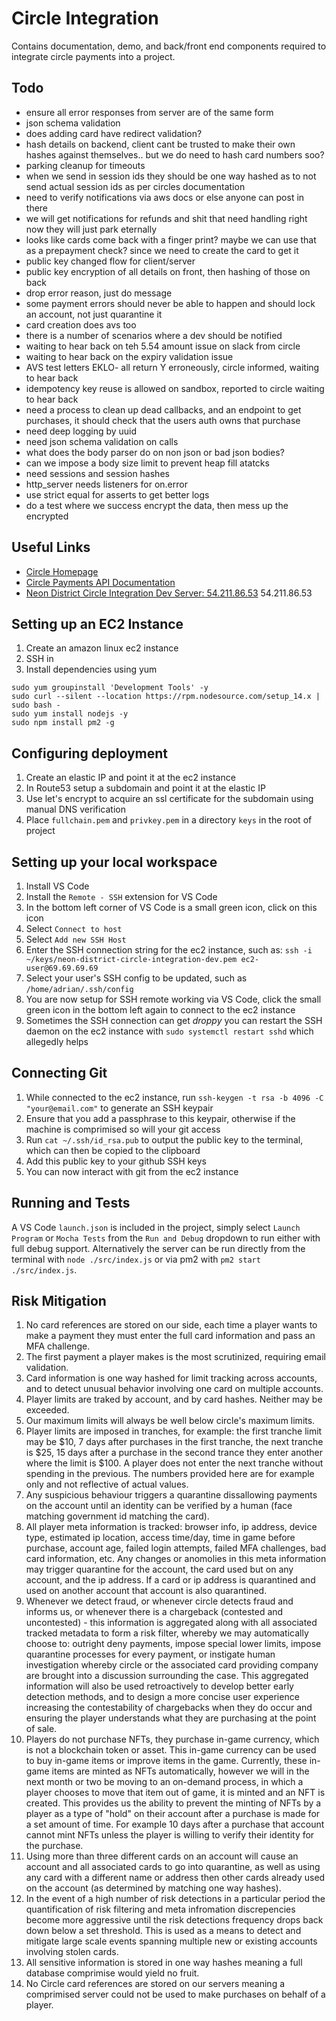 # Circle Integration
Contains documentation, demo, and back/front end components required to integrate circle payments into a project.

## Todo

+ ensure all error responses from server are of the same form
+ json schema validation
+ does adding card have redirect validation?
+ hash details on backend, client cant be trusted to make their own hashes against themselves.. but we do need to hash card numbers soo?
+ parking cleanup for timeouts
+ when we send in session ids they should be one way hashed as to not send actual session ids as per circles documentation
+ need to verify notifications via aws docs or else anyone can post in there
+ we will get notifications for refunds and shit that need handling right now they will just park eternally
+ looks like cards come back with a finger print? maybe we can use that as a prepayment check? since we need to create the card to get it
+ public key changed flow for client/server
+ public key encryption of all details on front, then hashing of those on back
+ drop error reason, just do message
+ some payment errors should never be able to happen and should lock an account, not just quarantine it
+ card creation does avs too
+ there is a number of scenarios where a dev should be notified
+ waiting to hear back on teh 5.54 amount issue on slack from circle
+ waiting to hear back on the expiry validation issue
+ AVS test letters EKLO- all return Y erroneously, circle informed, waiting to hear back
+ idempotency key reuse is allowed on sandbox, reported to circle waiting to hear back
+ need a process to clean up dead callbacks, and an endpoint to get purchases, it should check that the users auth owns that purchase
+ need deep logging by uuid
+ need json schema validation on calls
+ what does the body parser do on non json or bad json bodies?
+ can we impose a body size limit to prevent heap fill atatcks
+ need sessions and session hashes
+ http_server needs listeners for on.error
+ use strict equal for asserts to get better logs
+ do a test where we success encrypt the data, then mess up the encrypted

## Useful Links

+ [Circle Homepage](https://www.circle.com/en/)
+ [Circle Payments API Documentation](https://developers.circle.com/docs/accept-card-payments-online)
+ [Neon District Circle Integration Dev Server: 54.211.86.53](54.211.86.53) 54.211.86.53

## Setting up an EC2 Instance

1. Create an amazon linux ec2 instance
1. SSH in
1. Install dependencies using yum

```
sudo yum groupinstall 'Development Tools' -y
sudo curl --silent --location https://rpm.nodesource.com/setup_14.x | sudo bash -
sudo yum install nodejs -y
sudo npm install pm2 -g
```

## Configuring deployment

1. Create an elastic IP and point it at the ec2 instance
1. In Route53 setup a subdomain and point it at the elastic IP
1. Use let's encrypt to acquire an ssl certificate for the subdomain using manual DNS verification
1. Place `fullchain.pem` and `privkey.pem` in a directory `keys` in the root of project

## Setting up your local workspace

1. Install VS Code
1. Install the `Remote - SSH` extension for VS Code
1. In the bottom left corner of VS Code is a small green icon, click on this icon
1. Select `Connect to host`
1. Select `Add new SSH Host`
1. Enter the SSH connection string for the ec2 instance, such as: `ssh -i ~/keys/neon-district-circle-integration-dev.pem ec2-user@69.69.69.69`
1. Select your user's SSH config to be updated, such as `/home/adrian/.ssh/config`
1. You are now setup for SSH remote working via VS Code, click the small green icon in the bottom left again to connect to the ec2 instance
1. Sometimes the SSH connection can get _droppy_ you can restart the SSH daemon on the ec2 instance with `sudo systemctl restart sshd` which allegedly helps

## Connecting Git

1. While connected to the ec2 instance, run `ssh-keygen -t rsa -b 4096 -C "your@email.com"` to generate an SSH keypair
1. Ensure that you add a passphrase to this keypair, otherwise if the machine is comprimised so will your git access
1. Run `cat ~/.ssh/id_rsa.pub` to output the public key to the terminal, which can then be copied to the clipboard
1. Add this public key to your github SSH keys
1. You can now interact with git from the ec2 instance

## Running and Tests

A VS Code `launch.json` is included in the project, simply select `Launch Program` or `Mocha Tests` from the `Run and Debug` dropdown to run either with full debug support. Alternatively the server can be run directly from the terminal with `node ./src/index.js` or via pm2 with `pm2 start ./src/index.js`.

## Risk Mitigation

1. No card references are stored on our side, each time a player wants to make a payment they must enter the full card information and pass an MFA challenge.
2. The first payment a player makes is the most scrutinized, requiring email validation.
3. Card information is one way hashed for limit tracking across accounts, and to detect unusual behavior involving one card on multiple accounts.
4. Player limits are traked by account, and by card hashes. Neither may be exceeded.
5. Our maximum limits will always be well below circle's maximum limits.
6. Player limits are imposed in tranches, for example: the first tranche limit may be $10, 7 days after purchases in the first tranche, the next tranche is $25, 15 days after a purchase in the second trance they enter another where the limit is $100. A player does not enter the next tranche without spending in the previous. The numbers provided here are for example only and not reflective of actual values.
7. Any suspicious behaviour triggers a quarantine dissallowing payments on the account until an identity can be verified by a human (face matching government id matching the card).
8. All player meta information is tracked: browser info, ip address, device type, estimated ip location, access time/day, time in game before purchase, account age, failed login attempts, failed MFA challenges, bad card information, etc. Any changes or anomolies in this meta information may trigger quarantine for the account, the card used but on any account, and the ip address. If a card or ip address is quarantined and used on another account that account is also quarantined.
9. Whenever we detect fraud, or whenever circle detects fraud and informs us, or whenever there is a chargeback (contested and uncontested) - this information is aggregated along with all associated tracked metadata to form a risk filter, whereby we may automatically choose to: outright deny payments, impose special lower limits, impose quarantine processes for every payment, or instigate human investigation whereby circle or the associated card providing company are brought into a discussion surrounding the case. This aggregated information will also be used retroactively to develop better early detection methods, and to design a more concise user experience increasing the contestability of chargebacks when they do occur and ensuring the player understands what they are purchasing at the point of sale.
10. Players do not purchase NFTs, they purchase in-game currency, which is not a blockchain token or asset. This in-game currency can be used to buy in-game items or improve items in the game. Currently, these in-game items are minted as NFTs automatically, however we will in the next month or two be moving to an on-demand process, in which a player chooses to move that item out of game, it is minted and an NFT is created. This provides us the ability to prevent the minting of NFTs by a player as a type of "hold" on their account after a purchase is made for a set amount of time. For example 10 days after a purchase that account cannot mint NFTs unless the player is willing to verify their identity for the purchase.
11. Using more than three different cards on an account will cause an account and all associated cards to go into quarantine, as well as using any card with a different name or address then other cards already used on the account (as determined by matching one way hashes).
12. In the event of a high number of risk detections in a particular period the quantification of risk filtering and meta infromation discrepencies become more aggressive until the risk detections frequency drops back down below a set threshold. This is used as a means to detect and mitigate large scale events spanning multiple new or existing accounts involving stolen cards.
13. All sensitive information is stored in one way hashes meaning a full database comprimise would yield no fruit.
14. No Circle card references are stored on our servers meaning a comprimised server could not be used to make purchases on behalf of a player.